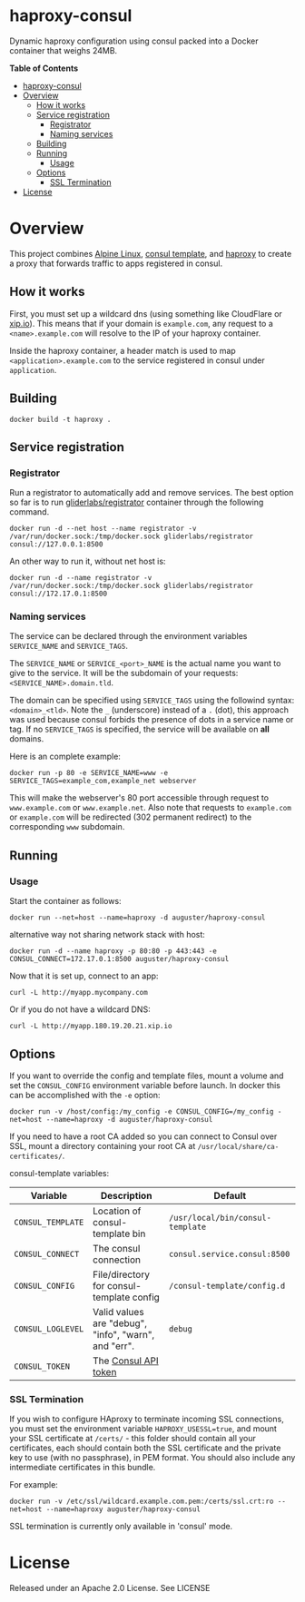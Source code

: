 # haproxy-consul

Dynamic haproxy configuration using consul packed into a Docker container that weighs 24MB.

<!-- markdown-toc start - Don't edit this section. Run M-x markdown-toc/generate-toc again -->
**Table of Contents**

- [haproxy-consul](#haproxy-consul)
- [Overview](#overview)
    - [How it works](#how-it-works)
    - [Service registration](#service-registration)
        - [Registrator](#registrator)
        - [Naming services](#naming-services)
    - [Building](#building)
    - [Running](#running)
        - [Usage](#usage)
    - [Options](#options)
        - [SSL Termination](#ssl-termination)
- [License](#license)

<!-- markdown-toc end -->

# Overview

This project combines [Alpine Linux](https://www.alpinelinux.org), [consul template](https://github.com/hashicorp/consul-template), and [haproxy](http://haproxy.org)
to create a proxy that forwards traffic to apps registered in consul.

## How it works
First, you must set up a wildcard dns (using something like CloudFlare or [xip.io](http://xip.io)). This means that if your domain is `example.com`, any request to  a `<name>.example.com` will resolve to the IP of your haproxy container.

Inside the haproxy container, a header match is used to map `<application>.example.com` to the service registered in consul under `application`.

## Building

```
docker build -t haproxy .
```

## Service registration
### Registrator 
Run a registrator to automatically add and remove services.
The best option so far is to run [gliderlabs/registrator](https://github.com/gliderlabs/registrator) container through the following command.
```
docker run -d --net host --name registrator -v /var/run/docker.sock:/tmp/docker.sock gliderlabs/registrator consul://127.0.0.1:8500
```
An other way to run it, without net host is:
```
docker run -d --name registrator -v /var/run/docker.sock:/tmp/docker.sock gliderlabs/registrator consul://172.17.0.1:8500
```
### Naming services
The service can be declared through the environment variables `SERVICE_NAME` and `SERVICE_TAGS`.

The `SERVICE_NAME` or `SERVICE_<port>_NAME` is the actual name you want to give to the service. It will be the subdomain of your requests: `<SERVICE_NAME>.domain.tld`.

The domain can be specified using `SERVICE_TAGS` using the followind syntax: `<domain>_<tld>`. Note the `_` (underscore) instead of a `.` (dot), this approach was used because consul forbids the presence of dots in a service name or tag. If no `SERVICE_TAGS` is specified, the service will be available on **all** domains.

Here is an complete example:
```
docker run -p 80 -e SERVICE_NAME=www -e SERVICE_TAGS=example_com,example_net webserver
```
This will make the webserver's 80 port accessible through request to `www.example.com` or `www.example.net`. Also note that requests to `example.com` or `example.com` will be redirected (302 permanent redirect) to the corresponding `www` subdomain.

## Running
### Usage
Start the container as follows:
```
docker run --net=host --name=haproxy -d auguster/haproxy-consul
```
alternative way not sharing network stack with host:
```
docker run -d --name haproxy -p 80:80 -p 443:443 -e CONSUL_CONNECT=172.17.0.1:8500 auguster/haproxy-consul
```

Now that it is set up, connect to an app:
```
curl -L http://myapp.mycompany.com
```
Or if you do not have a wildcard DNS:
```
curl -L http://myapp.180.19.20.21.xip.io
```

## Options

If you want to override the config and template files, mount a volume and set the `CONSUL_CONFIG` environment variable before launch. In docker this can be accomplished with the `-e` option:

```
docker run -v /host/config:/my_config -e CONSUL_CONFIG=/my_config -net=host --name=haproxy -d auguster/haproxy-consul
```

If you need to have a root CA added so you can connect to Consul over SSL, mount
a directory containing your root CA at `/usr/local/share/ca-certificates/`.

consul-template variables:

Variable | Description | Default
---------|-------------|---------
`CONSUL_TEMPLATE` | Location of consul-template bin | `/usr/local/bin/consul-template`
`CONSUL_CONNECT`  | The consul connection | `consul.service.consul:8500`
`CONSUL_CONFIG`   | File/directory for consul-template config | `/consul-template/config.d`
`CONSUL_LOGLEVEL` | Valid values are "debug", "info", "warn", and "err". | `debug`
`CONSUL_TOKEN`    | The [Consul API token](http://www.consul.io/docs/internals/acl.html) | 

### SSL Termination

If you wish to configure HAproxy to terminate incoming SSL connections, you must set the environment variable `HAPROXY_USESSL=true`, and mount your SSL certificate at `/certs/` - this folder should contain all your certificates, each should contain both the SSL certificate and the private key to use (with no passphrase), in PEM format. You should also include any intermediate certificates in this bundle.

For example:
```
docker run -v /etc/ssl/wildcard.example.com.pem:/certs/ssl.crt:ro --net=host --name=haproxy auguster/haproxy-consul
```
SSL termination is currently only available in 'consul' mode.

# License

Released under an Apache 2.0 License. See LICENSE
